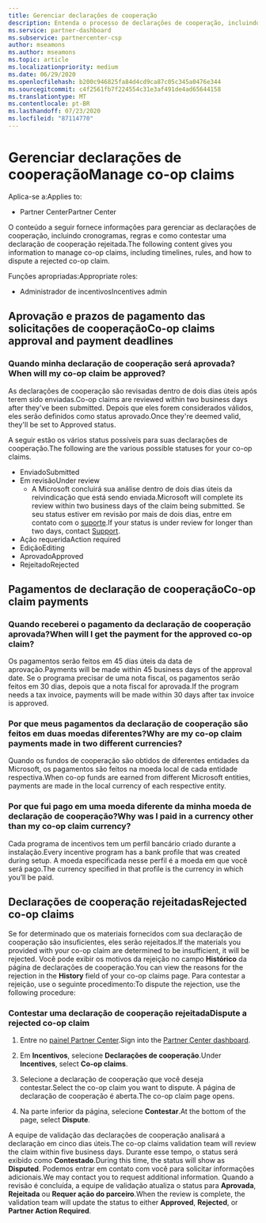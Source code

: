```yaml
---
title: Gerenciar declarações de cooperação
description: Entenda o processo de declarações de cooperação, incluindo prazos, problemas de moeda e como contestar uma declaração de cooperação rejeitada.
ms.service: partner-dashboard
ms.subservice: partnercenter-csp
author: mseamons
ms.author: mseamons
ms.topic: article
ms.localizationpriority: medium
ms.date: 06/29/2020
ms.openlocfilehash: b200c946825fa84d4cd9ca87c05c345a0476e344
ms.sourcegitcommit: c4f2561fb7f224554c31e3af491de4ad65644158
ms.translationtype: MT
ms.contentlocale: pt-BR
ms.lasthandoff: 07/23/2020
ms.locfileid: "87114770"
---
```

# <a name="manage-co-op-claims"></a><span data-ttu-id="47807-103">Gerenciar declarações de cooperação</span><span class="sxs-lookup"><span data-stu-id="47807-103">Manage co-op claims</span></span>

<span data-ttu-id="47807-104">Aplica-se a:</span><span class="sxs-lookup"><span data-stu-id="47807-104">Applies to:</span></span>

- <span data-ttu-id="47807-105">Partner Center</span><span class="sxs-lookup"><span data-stu-id="47807-105">Partner Center</span></span>

<span data-ttu-id="47807-106">O conteúdo a seguir fornece informações para gerenciar as declarações de cooperação, incluindo cronogramas, regras e como contestar uma declaração de cooperação rejeitada.</span><span class="sxs-lookup"><span data-stu-id="47807-106">The following content gives you information to manage co-op claims, including timelines, rules, and how to dispute a rejected co-op claim.</span></span>

<span data-ttu-id="47807-107">Funções apropriadas:</span><span class="sxs-lookup"><span data-stu-id="47807-107">Appropriate roles:</span></span>

- <span data-ttu-id="47807-108">Administrador de incentivos</span><span class="sxs-lookup"><span data-stu-id="47807-108">Incentives admin</span></span>

## <a name="co-op-claims-approval-and-payment-deadlines"></a><span data-ttu-id="47807-109">Aprovação e prazos de pagamento das solicitações de cooperação</span><span class="sxs-lookup"><span data-stu-id="47807-109">Co-op claims approval and payment deadlines</span></span>

### <a name="when-will-my-co-op-claim-be-approved"></a><span data-ttu-id="47807-110">Quando minha declaração de cooperação será aprovada?</span><span class="sxs-lookup"><span data-stu-id="47807-110">When will my co-op claim be approved?</span></span>

<span data-ttu-id="47807-111">As declarações de cooperação são revisadas dentro de dois dias úteis após terem sido enviadas.</span><span class="sxs-lookup"><span data-stu-id="47807-111">Co-op claims are reviewed within two business days after they've been submitted.</span></span> <span data-ttu-id="47807-112">Depois que eles forem considerados válidos, eles serão definidos como status aprovado.</span><span class="sxs-lookup"><span data-stu-id="47807-112">Once they're deemed valid, they'll be set to Approved status.</span></span>  

<span data-ttu-id="47807-113">A seguir estão os vários status possíveis para suas declarações de cooperação.</span><span class="sxs-lookup"><span data-stu-id="47807-113">The following are the various possible statuses for your co-op claims.</span></span>

- <span data-ttu-id="47807-114">Enviado</span><span class="sxs-lookup"><span data-stu-id="47807-114">Submitted</span></span>
- <span data-ttu-id="47807-115">Em revisão</span><span class="sxs-lookup"><span data-stu-id="47807-115">Under review</span></span>
  - <span data-ttu-id="47807-116">A Microsoft concluirá sua análise dentro de dois dias úteis da reivindicação que está sendo enviada.</span><span class="sxs-lookup"><span data-stu-id="47807-116">Microsoft will complete its review within two business days of the claim being submitted.</span></span> <span data-ttu-id="47807-117">Se seu status estiver em revisão por mais de dois dias, entre em contato com o [suporte](https://partner.microsoft.com/dashboard/support/incentives/servicerequests?category=incentives).</span><span class="sxs-lookup"><span data-stu-id="47807-117">If your status is under review for longer than two days, contact [Support](https://partner.microsoft.com/dashboard/support/incentives/servicerequests?category=incentives).</span></span>
- <span data-ttu-id="47807-118">Ação requerida</span><span class="sxs-lookup"><span data-stu-id="47807-118">Action required</span></span>
- <span data-ttu-id="47807-119">Edição</span><span class="sxs-lookup"><span data-stu-id="47807-119">Editing</span></span>
- <span data-ttu-id="47807-120">Aprovado</span><span class="sxs-lookup"><span data-stu-id="47807-120">Approved</span></span>
- <span data-ttu-id="47807-121">Rejeitado</span><span class="sxs-lookup"><span data-stu-id="47807-121">Rejected</span></span>

## <a name="co-op-claim-payments"></a><span data-ttu-id="47807-122">Pagamentos de declaração de cooperação</span><span class="sxs-lookup"><span data-stu-id="47807-122">Co-op claim payments</span></span>

### <a name="when-will-i-get-the-payment-for-the-approved-co-op-claim"></a><span data-ttu-id="47807-123">Quando receberei o pagamento da declaração de cooperação aprovada?</span><span class="sxs-lookup"><span data-stu-id="47807-123">When will I get the payment for the approved co-op claim?</span></span>

<span data-ttu-id="47807-124">Os pagamentos serão feitos em 45 dias úteis da data de aprovação.</span><span class="sxs-lookup"><span data-stu-id="47807-124">Payments will be made within 45 business days of the approval date.</span></span> <span data-ttu-id="47807-125">Se o programa precisar de uma nota fiscal, os pagamentos serão feitos em 30 dias, depois que a nota fiscal for aprovada.</span><span class="sxs-lookup"><span data-stu-id="47807-125">If the program needs a tax invoice, payments will be made within 30 days after tax invoice is approved.</span></span>

### <a name="why-are-my-co-op-claim-payments-made-in-two-different-currencies"></a><span data-ttu-id="47807-126">Por que meus pagamentos da declaração de cooperação são feitos em duas moedas diferentes?</span><span class="sxs-lookup"><span data-stu-id="47807-126">Why are my co-op claim payments made in two different currencies?</span></span>

<span data-ttu-id="47807-127">Quando os fundos de cooperação são obtidos de diferentes entidades da Microsoft, os pagamentos são feitos na moeda local de cada entidade respectiva.</span><span class="sxs-lookup"><span data-stu-id="47807-127">When co-op funds are earned from different Microsoft entities, payments are made in the local currency of each respective entity.</span></span>  

### <a name="why-was-i-paid-in-a-currency-other-than-my-co-op-claim-currency"></a><span data-ttu-id="47807-128">Por que fui pago em uma moeda diferente da minha moeda de declaração de cooperação?</span><span class="sxs-lookup"><span data-stu-id="47807-128">Why was I paid in a currency other than my co-op claim currency?</span></span>

<span data-ttu-id="47807-129">Cada programa de incentivos tem um perfil bancário criado durante a instalação.</span><span class="sxs-lookup"><span data-stu-id="47807-129">Every incentive program has a bank profile that was created during setup.</span></span> <span data-ttu-id="47807-130">A moeda especificada nesse perfil é a moeda em que você será pago.</span><span class="sxs-lookup"><span data-stu-id="47807-130">The currency specified in that profile is the currency in which you’ll be paid.</span></span>

## <a name="rejected-co-op-claims"></a><span data-ttu-id="47807-131">Declarações de cooperação rejeitadas</span><span class="sxs-lookup"><span data-stu-id="47807-131">Rejected co-op claims</span></span>

<span data-ttu-id="47807-132">Se for determinado que os materiais fornecidos com sua declaração de cooperação são insuficientes, eles serão rejeitados.</span><span class="sxs-lookup"><span data-stu-id="47807-132">If the materials you provided with your co-op claim are determined to be insufficient, it will be rejected.</span></span> <span data-ttu-id="47807-133">Você pode exibir os motivos da rejeição no campo **Histórico** da página de declarações de cooperação.</span><span class="sxs-lookup"><span data-stu-id="47807-133">You can view the reasons for the rejection in the **History** field of your co-op claims page.</span></span> <span data-ttu-id="47807-134">Para contestar a rejeição, use o seguinte procedimento:</span><span class="sxs-lookup"><span data-stu-id="47807-134">To dispute the rejection, use the following procedure:</span></span>

### <a name="dispute-a-rejected-co-op-claim"></a><span data-ttu-id="47807-135">Contestar uma declaração de cooperação rejeitada</span><span class="sxs-lookup"><span data-stu-id="47807-135">Dispute a rejected co-op claim</span></span>

1. <span data-ttu-id="47807-136">Entre no [painel Partner Center](https://partner.microsoft.com/dashboard/).</span><span class="sxs-lookup"><span data-stu-id="47807-136">Sign into the [Partner Center dashboard](https://partner.microsoft.com/dashboard/).</span></span>

2. <span data-ttu-id="47807-137">Em **Incentivos**, selecione **Declarações de cooperação**.</span><span class="sxs-lookup"><span data-stu-id="47807-137">Under **Incentives**, select **Co-op claims**.</span></span>

3. <span data-ttu-id="47807-138">Selecione a declaração de cooperação que você deseja contestar.</span><span class="sxs-lookup"><span data-stu-id="47807-138">Select the co-op claim you want to dispute.</span></span> <span data-ttu-id="47807-139">A página de declaração de cooperação é aberta.</span><span class="sxs-lookup"><span data-stu-id="47807-139">The co-op claim page opens.</span></span>

4. <span data-ttu-id="47807-140">Na parte inferior da página, selecione **Contestar**.</span><span class="sxs-lookup"><span data-stu-id="47807-140">At the bottom of the page, select **Dispute**.</span></span>

<span data-ttu-id="47807-141">A equipe de validação das declarações de cooperação analisará a declaração em cinco dias úteis.</span><span class="sxs-lookup"><span data-stu-id="47807-141">The co-op claims validation team will review the claim within five business days.</span></span> <span data-ttu-id="47807-142">Durante esse tempo, o status será exibido como **Contestado**.</span><span class="sxs-lookup"><span data-stu-id="47807-142">During this time, the status will show as **Disputed**.</span></span> <span data-ttu-id="47807-143">Podemos entrar em contato com você para solicitar informações adicionais.</span><span class="sxs-lookup"><span data-stu-id="47807-143">We may contact you to request additional information.</span></span> <span data-ttu-id="47807-144">Quando a revisão é concluída, a equipe de validação atualiza o status para **Aprovada**, **Rejeitada** ou **Requer ação do parceiro**.</span><span class="sxs-lookup"><span data-stu-id="47807-144">When the review is complete, the validation team will update the status to either **Approved**, **Rejected**, or **Partner Action Required**.</span></span>
